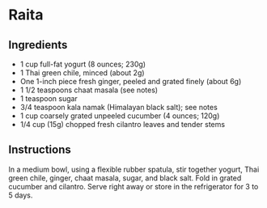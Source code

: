 # Raita

## Ingredients

- 1 cup full-fat yogurt (8 ounces; 230g)
- 1 Thai green chile, minced (about 2g)
- One 1-inch piece fresh ginger, peeled and grated finely (about 6g)
- 1 1/2 teaspoons chaat masala (see notes)
- 1 teaspoon sugar
- 3/4 teaspoon kala namak (Himalayan black salt); see notes
- 1 cup coarsely grated unpeeled cucumber (4 ounces; 120g)
- 1/4 cup (15g) chopped fresh cilantro leaves and tender stems

## Instructions

In a medium bowl, using a flexible rubber spatula, stir together yogurt, Thai green chile, ginger, chaat masala, sugar, and black salt. Fold in grated cucumber and cilantro. Serve right away or store in the refrigerator for 3 to 5 days.
